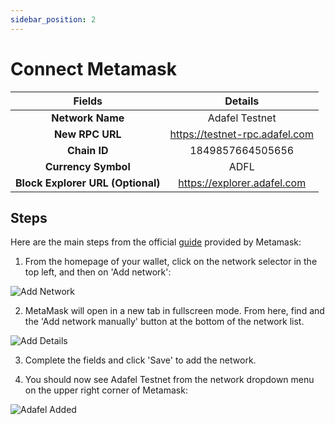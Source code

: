 ```yaml
---
sidebar_position: 2
---
```


# Connect Metamask

|            **Fields**             |          **Details**           |
| :-------------------------------: | :----------------------------: |
|         **Network Name**          |         Adafel Testnet         |
|          **New RPC URL**          | https://testnet-rpc.adafel.com |
|           **Chain ID**            |        1849857664505656        |
|        **Currency Symbol**        |              ADFL              |
| **Block Explorer URL (Optional)** |  https://explorer.adafel.com   |

## Steps

Here are the main steps from the official [guide](https://support.metamask.io/hc/en-us/articles/360043227612-How-to-add-a-custom-network-RPC) provided by Metamask:

1. From the homepage of your wallet, click on the network selector in the top left, and then on 'Add network':

![Add Network](/img/docs/metamask-add-network.png)

2. MetaMask will open in a new tab in fullscreen mode. From here, find and the 'Add network manually' button at the bottom of the network list.

![Add Details](/img/docs/metamask-add-details.png)

3. Complete the fields and click 'Save' to add the network.

4. You should now see Adafel Testnet from the network dropdown menu on the upper right corner of Metamask:

![Adafel Added](/img/docs/metamask-adafel-testnet.png)
